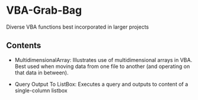 # VBA-Grab-Bag
Diverse VBA functions best incorporated in larger projects

## Contents
  - MultidimensionalArray:    Illustrates use of multidimensional arrays in VBA.  Best used when moving data from one
                              file to another (and operating on that data in between).
  
  - Query Output To ListBox:  Executes a query and outputs to content of a single-column listbox
